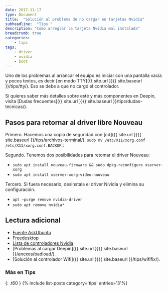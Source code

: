 ```yaml
---
date: 2017-11-17
type: Document
title:  "Solución al problema de no cargar en tarjetas Nvidia"
subheadline:  "Tips "
description: "Cómo arreglar la tarjeta Nvidia mal instalada"
breadcrumb: true
categories:
    - tips
tags:
    - driver
    - nvidia
    - boot
---
```

Uno de los problemas al arrancar el equipo es iniciar con una pantalla vacía y pocos textos, es decir [en modo TTY]({{ site.url }}{{ site.baseurl }}/tips/tty/). Eso se debe a que no cargó el controlador.

Si quieres saber más detalles sobre esté y más componentes en Deepin, visita [Dudas frecuentes]({{ site.url }}{{ site.baseurl }}/tips/dudas-tecnicas/).

## Pasos para retornar al driver libre Nouveau
Primero. Hacemos una copia de seguridad con [cd]({{ site.url }}{{ site.baseurl }}/tips/archivos-terminal/). `sudo mv /etc/X11/xorg.conf /etc/X11/xorg.conf.BACKUP`.:

Segundo. Tenemos dos posibilidades para retomar el driver Nouveau:
* `sudo apt install nouveau-firmware && sudo dpkg-reconfigure xserver-xorg`
* `sudo apt install xserver-xorg-video-nouveau`

Tercero. Si fuera necesario, desinstala el driver Nividia y elimina su configuración.
* `apt —purge remove nvidia-driver`
* `sudo apt remove nvidia*`

## Lectura adicional
* [Fuente AskUbuntu](https://askubuntu.com/questions/12937/remove-nvidia-driver-and-go-back-to-nouveau)
* [Freedesktop](https://nouveau.freedesktop.org/wiki/DebianInstall/)
* [Lista de controladores Nvidia](http://www.nvidia.com/object/unix.html)
* [Problemas al cargar Deepin]({{ site.url }}{{ site.baseurl }}/anexos/badload/).
* [Solución al controlador Wifi]({{ site.url }}{{ site.baseurl }}/tips/wififix/).

### Más en Tips
{: .t60 }
{% include list-posts category='tips' entries='3'%}
